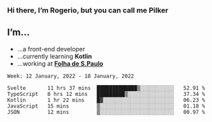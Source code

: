 ### Hi there, I’m Rogerio, but you can call me Pilker

## I’m…
- …a front-end developer
- …currently learning **Kotlin**
- …working at [**Folha de S.Paulo**](https://www.folha.com.br/)

<!--START_SECTION:waka-->
```text
Week: 12 January, 2022 - 18 January, 2022

Svelte       11 hrs 37 mins  █████████████▒░░░░░░░░░░░   52.91 % 
TypeScript   8 hrs 12 mins   █████████▒░░░░░░░░░░░░░░░   37.34 % 
Kotlin       1 hr 22 mins    █▓░░░░░░░░░░░░░░░░░░░░░░░   06.23 % 
JavaScript   15 mins         ▒░░░░░░░░░░░░░░░░░░░░░░░░   01.18 % 
JSON         12 mins         ▒░░░░░░░░░░░░░░░░░░░░░░░░   00.97 % 
```
<!--END_SECTION:waka-->
